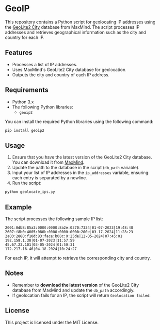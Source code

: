 # GeoIP

This repository contains a Python script for geolocating IP addresses using the [GeoLite2 City](https://dev.maxmind.com/geoip/geolite2-free-geolocation-data) database from MaxMind. The script processes IP addresses and retrieves geographical information such as the city and country for each IP.

## Features

* Processes a list of IP addresses.
* Uses MaxMind's GeoLite2 City database for geolocation.
* Outputs the city and country of each IP address.

## Requirements

* Python 3.x
* The following Python libraries:
  * `geoip2`

You can install the required Python libraries using the following command:

```bash
pip install geoip2
```

## Usage

1. Ensure that you have the latest version of the GeoLite2 City database. You can download it from [MaxMind](https://dev.maxmind.com/geoip/geolite2-free-geolocation-data).
2. Update the path to the database in the script (`db_path` variable).
3. Input your list of IP addresses in the `ip_addresses` variable, ensuring each entry is separated by a newline.
4. Run the script:

```bash
python geolocate_ips.py
```

## Example

The script processes the following sample IP list:

```text
2001:0db8:85a3:0000:0000:8a2e:0370:7334|01-07-2023|19:48:48
2607:f8b0:4005:080b:0000:0000:0000:200e|03-17-2024|11:28:23
2a03:2880:f10d:83:face:b00c:0:25de|12-05-2024|07:45:01
192.158.1.38|01-07-2023|11:57:59
45.67.23.101|03-05-2024|01:50:31
172.217.16.46|04-18-2024|10:24:27
```

For each IP, it will attempt to retrieve the corresponding city and country.

## Notes

* Remember to **download the latest version** of the GeoLite2 City database from MaxMind and update the `db_path` accordingly.
* If geolocation fails for an IP, the script will return `Geolocation failed`.

## License

This project is licensed under the MIT License.
